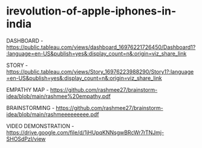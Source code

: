 # irevolution-of-apple-iphones-in-india
DASHBOARD - https://public.tableau.com/views/dashboard_16976221726450/Dashboard1?:language=en-US&publish=yes&:display_count=n&:origin=viz_share_link

STORY - https://public.tableau.com/views/Story_16976223988290/Story1?:language=en-US&publish=yes&:display_count=n&:origin=viz_share_link

EMPATHY MAP - https://github.com/rashmee27/brainstorm-idea/blob/main/rashmee%20empathy.pdf

BRAINSTORMING - https://github.com/rashmee27/brainstorm-idea/blob/main/rashmeeeeeeeee.pdf

VIDEO DEMONSTRATION  - https://drive.google.com/file/d/1jHUpqKNNsgwBRcWr7rTNJmj-SHOSdPzI/view
